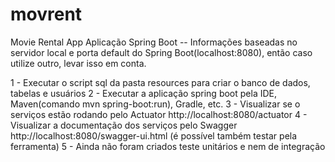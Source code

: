 # movrent
Movie Rental App
Aplicação Spring Boot
-- Informações baseadas no servidor local e porta default do Spring Boot(localhost:8080), então caso utilize outro, levar isso em conta.  

1 - Executar o script sql da pasta resources para criar o banco de dados, tabelas e usuários
2 - Executar a aplicação spring boot pela IDE, Maven(comando mvn spring-boot:run), Gradle, etc.
3 - Visualizar se o serviços estão rodando pelo Actuator http://localhost:8080/actuator
4 - Visualizar a documentação dos serviços pelo Swagger http://localhost:8080/swagger-ui.html (é possível também testar pela ferramenta)
5 - Ainda não foram criados teste unitários e nem de integração
